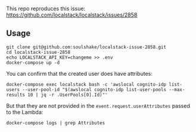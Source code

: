 This repo reproduces this issue: https://github.com/localstack/localstack/issues/2858

## Usage

```
git clone git@github.com:soulshake/localstack-issue-2858.git
cd localstack-issue-2858
echo LOCALSTACK_API_KEY=changeme >> .env
docker-compose up -d
```

You can confirm that the created user does have attributes:
```
docker-compose exec localstack bash -c 'awslocal cognito-idp list-users --user-pool-id "$(awslocal cognito-idp list-user-pools --max-results 10 | jq -r .UserPools[0].Id)"'
```

But that they are not provided in the `event.request.userAttributes` passed to the Lambda:

```
docker-compose logs | grep Attributes
```
